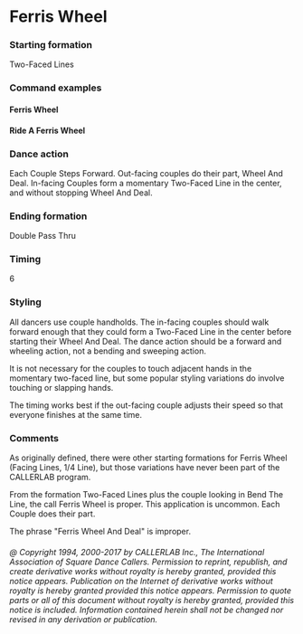 
# Ferris Wheel

### Starting formation

Two-Faced Lines

### Command examples

#### Ferris Wheel
#### Ride A Ferris Wheel

### Dance action

Each Couple Steps Forward. Out-facing couples do their part, Wheel And Deal. In-facing
Couples form a momentary Two-Faced Line in the center, and without stopping Wheel And Deal.

### Ending formation

Double Pass Thru

### Timing

6

### Styling

All dancers use couple handholds. The in-facing couples should walk forward enough that they
could form a Two-Faced Line in the center before starting their Wheel And Deal. The dance action
should be a forward and wheeling action, not a bending and sweeping action.

It is not necessary for the couples to touch adjacent hands
in the momentary two-faced line, but some
popular styling variations do involve touching or slapping hands.

The timing works best if the out-facing couple adjusts their speed
so that everyone finishes at the same
time.

### Comments

As originally defined, there were other starting formations
for Ferris Wheel (Facing Lines, 1/4 Line),
but those variations have never been part of the CALLERLAB program.

From the formation Two-Faced Lines plus the couple looking in Bend The Line,
the call Ferris Wheel is proper.
This application is uncommon. Each Couple does their part.

The phrase "Ferris Wheel And Deal" is improper.

###### @ Copyright 1994, 2000-2017 by CALLERLAB Inc., The International Association of Square Dance Callers. Permission to reprint, republish, and create derivative works without royalty is hereby granted, provided this notice appears. Publication on the Internet of derivative works without royalty is hereby granted provided this notice appears. Permission to quote parts or all of this document without royalty is hereby granted, provided this notice is included. Information contained herein shall not be changed nor revised in any derivation or publication.
